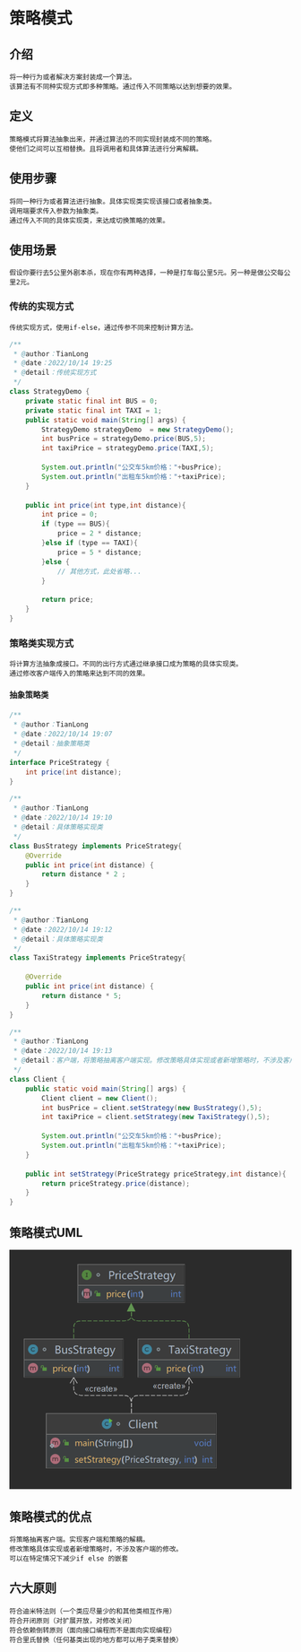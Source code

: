 # 策略模式
## 介绍
    将一种行为或者解决方案封装成一个算法。
    该算法有不同种实现方式即多种策略。通过传入不同策略以达到想要的效果。
## 定义
    策略模式将算法抽象出来，并通过算法的不同实现封装成不同的策略。
    使他们之间可以互相替换。且将调用者和具体算法进行分离解耦。
    
## 使用步骤
    将同一种行为或者算法进行抽象。具体实现类实现该接口或者抽象类。
    调用端要求传入参数为抽象类。
    通过传入不同的具体实现类，来达成切换策略的效果。
## 使用场景
    假设你要行去5公里外剧本杀，现在你有两种选择，一种是打车每公里5元。另一种是做公交每公里2元。
### 传统的实现方式
    传统实现方式，使用if-else，通过传参不同来控制计算方法。
```java
/**
 * @author：TianLong
 * @date：2022/10/14 19:25
 * @detail：传统实现方式
 */
class StrategyDemo {
    private static final int BUS = 0;
    private static final int TAXI = 1;
    public static void main(String[] args) {
        StrategyDemo strategyDemo  = new StrategyDemo();
        int busPrice = strategyDemo.price(BUS,5);
        int taxiPrice = strategyDemo.price(TAXI,5);
        
        System.out.println("公交车5km价格："+busPrice);
        System.out.println("出租车5km价格："+taxiPrice);
    }

    public int price(int type,int distance){
        int price = 0;
        if (type == BUS){
            price = 2 * distance;
        }else if (type == TAXI){
            price = 5 * distance;
        }else {
            // 其他方式，此处省略...
        }

        return price;
    }
}
```
### 策略类实现方式
    将计算方法抽象成接口。不同的出行方式通过继承接口成为策略的具体实现类。
    通过修改客户端传入的策略来达到不同的效果。
#### 抽象策略类
```java
/**
 * @author：TianLong
 * @date：2022/10/14 19:07
 * @detail：抽象策略类
 */
interface PriceStrategy {
    int price(int distance);
}
```
```java
/**
 * @author：TianLong
 * @date：2022/10/14 19:10
 * @detail：具体策略实现类
 */
class BusStrategy implements PriceStrategy{
    @Override
    public int price(int distance) {
        return distance * 2 ;
    }
}
```
```java
/**
 * @author：TianLong
 * @date：2022/10/14 19:12
 * @detail：具体策略实现类
 */
class TaxiStrategy implements PriceStrategy{

    @Override
    public int price(int distance) {
        return distance * 5;
    }
}

```
```java
/**
 * @author：TianLong
 * @date：2022/10/14 19:13
 * @detail：客户端，将策略抽离客户端实现。修改策略具体实现或者新增策略时，不涉及客户端的修改。
 */
class Client {
    public static void main(String[] args) {
        Client client = new Client();
        int busPrice = client.setStrategy(new BusStrategy(),5);
        int taxiPrice = client.setStrategy(new TaxiStrategy(),5);

        System.out.println("公交车5km价格："+busPrice);
        System.out.println("出租车5km价格："+taxiPrice);
    }

    public int setStrategy(PriceStrategy priceStrategy,int distance){
        return priceStrategy.price(distance);
    }
}
```
## 策略模式UML
![](策略模式.png)

## 策略模式的优点
    将策略抽离客户端。实现客户端和策略的解耦。
    修改策略具体实现或者新增策略时，不涉及客户端的修改。
    可以在特定情况下减少if else 的嵌套
## 六大原则
    符合迪米特法则（一个类应尽量少的和其他类相互作用）
    符合开闭原则（对扩展开放，对修改关闭）
    符合依赖倒转原则（面向接口编程而不是面向实现编程）
    符合里氏替换（任何基类出现的地方都可以用子类来替换）